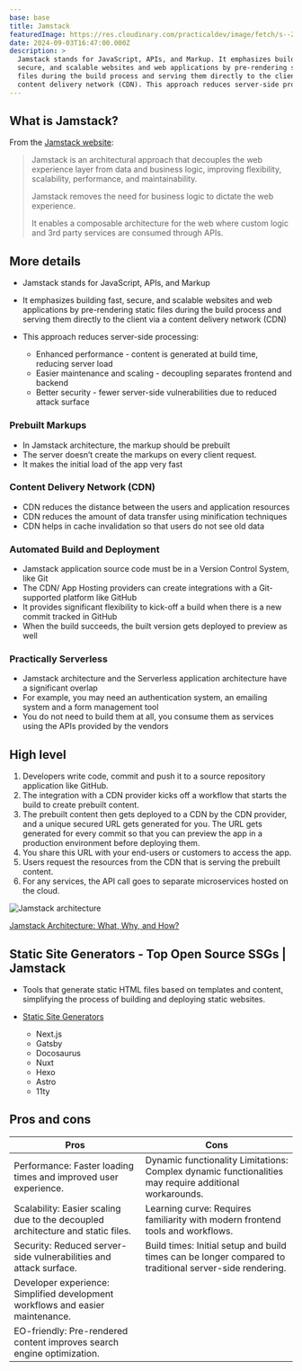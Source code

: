```yaml
---
base: base
title: Jamstack
featuredImage: https://res.cloudinary.com/practicaldev/image/fetch/s--ZlmWebGa--/c_limit%2Cf_auto%2Cfl_progressive%2Cq_auto%2Cw_800/https://dev-to-uploads.s3.amazonaws.com/uploads/articles/u6g0zpspju1q241jtpt0.png
date: 2024-09-03T16:47:00.000Z
description: >
  Jamstack stands for JavaScript, APIs, and Markup. It emphasizes building fast,
  secure, and scalable websites and web applications by pre-rendering static
  files during the build process and serving them directly to the client via a
  content delivery network (CDN). This approach reduces server-side processing.
---
```

## What is Jamstack?

From the [Jamstack website](https://jamstack.org/): 

> Jamstack is an architectural approach that decouples the web experience layer from data and business logic, improving flexibility, scalability, performance, and maintainability.
>
> Jamstack removes the need for business logic to dictate the web experience.
>
> It enables a composable architecture for the web where custom logic and 3rd party services are consumed through APIs.

## More details

* Jamstack stands for JavaScript, APIs, and Markup
* It emphasizes building fast, secure, and scalable websites and web applications by pre-rendering static files during the build process and serving them directly to the client via a content delivery network (CDN)
* This approach reduces server-side processing:

  * Enhanced performance - content is generated at build time, reducing server load
  * Easier maintenance and scaling - decoupling separates frontend and backend
  * Better security - fewer server-side vulnerabilities due to reduced attack surface

### Prebuilt Markups

* In Jamstack architecture, the markup should be prebuilt
* The server doesn’t create the markups on every client request.
* It makes the initial load of the app very fast

### Content Delivery Network (CDN)

* CDN reduces the distance between the users and application resources
* CDN reduces the amount of data transfer using minification techniques
* CDN helps in cache invalidation so that users do not see old data

### Automated Build and Deployment

* Jamstack application source code must be in a Version Control System, like Git
* The CDN/ App Hosting providers can create integrations with a Git-supported platform like GitHub
* It provides significant flexibility to kick-off a build when there is a new commit tracked in GitHub
* When the build succeeds, the built version gets deployed to preview as well

### Practically Serverless

* Jamstack architecture and the Serverless application architecture have a significant overlap
* For example, you may need an authentication system, an emailing system and a form management tool
* You do not need to build them at all, you consume them as services using the APIs provided by the vendors

## High level

1. Developers write code, commit and push it to a source repository application like GitHub.
2. The integration with a CDN provider kicks off a workflow that starts the build to create prebuilt content.
3. The prebuilt content then gets deployed to a CDN by the CDN provider, and a unique secured URL gets generated for you. The URL gets generated for every commit so that you can preview the app in a production environment before deploying them.
4. You share this URL with your end-users or customers to access the app.
5. Users request the resources from the CDN that is serving the prebuilt content.
6. For any services, the API call goes to separate microservices hosted on the cloud.

![Jamstack architecture](https://media.crystallize.com/crystallize_marketing/23/3/8/1/@1600/traditional-vs-jamstack-workflow.webp)

[Jamstack Architecture: What, Why, and How? ](https://crystallize.com/learn/concepts/api/jamstack)

## Static Site Generators - Top Open Source SSGs | Jamstack

* Tools that generate static HTML files based on templates and content, simplifying the process of building and deploying static websites.
* [Static Site Generators](https://jamstack.org/generators/)

  * Next.js
  * Gatsby
  * Docosaurus
  * Nuxt
  * Hexo
  * Astro
  * 11ty

## Pros and cons

| Pros | Cons |
|------|------|
| Performance: Faster loading times and improved user experience. | Dynamic functionality Limitations: Complex dynamic functionalities may require additional workarounds. |
| Scalability: Easier scaling due to the decoupled architecture and static files. | Learning curve: Requires familiarity with modern frontend tools and workflows. |
| Security: Reduced server-side vulnerabilities and attack surface. | Build times: Initial setup and build times can be longer compared to traditional server-side rendering. |
| Developer experience: Simplified development workflows and easier maintenance. | |
| EO-friendly: Pre-rendered content improves search engine optimization. | |

